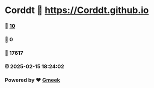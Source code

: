 # Corddt :link: https://Corddt.github.io 
### :page_facing_up: [10](https://Corddt.github.io/tag.html) 
### :speech_balloon: 0 
### :hibiscus: 17617 
### :alarm_clock: 2025-02-15 18:24:02 
### Powered by :heart: [Gmeek](https://github.com/Meekdai/Gmeek)
